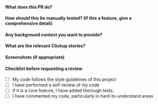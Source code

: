 #### What does this PR do?

#### How should this be manually tested? (If this a feature, give a comprehensive detail)

#### Any background context you want to provide?

#### What are the relevant Clickup  stories?

#### Screenshots (if appropriate)

#### Checklist before requesting a review

- [ ] My code follows the style guidelines of this project
- [ ] I have performed a self-review of my code
- [ ] If it is a core feature, I have added thorough tests.
- [ ] I have commented my code, particularly in hard-to-understand areas
